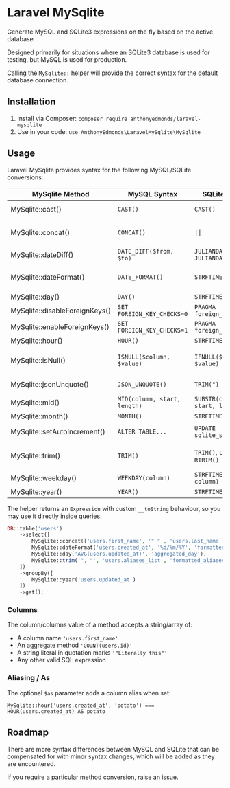 # Laravel MySqlite

Generate MySQL and SQLite3 expressions on the fly based on the active database.

Designed primarily for situations where an SQLite3 database is used for testing, but MySQL is used for production.

Calling the `MySqlite::`  helper will provide the correct syntax for the default database connection.

## Installation

1. Install via Composer: `composer require anthonyedmonds/laravel-mysqlite`
2. Use in your code: `use AnthonyEdmonds\LaravelMySqlite\MySqlite`

## Usage

Laravel MySqlite provides syntax for the following MySQL/SQLite conversions:

| MySqlite Method                 | MySQL Syntax                 | SQLite Syntax                       | Notes                                                            |
|---------------------------------|------------------------------|-------------------------------------|------------------------------------------------------------------|
| MySqlite::cast()                | `CAST()`                     | `CAST()`                            | Must be a value from `MySqlite::CASTS_MYSQL`                     |
| MySqlite::concat()              | `CONCAT()`                   | `\|\|`                              | Pass literal strings with quotation marks, such as `'"String"'`  |
| MySqlite::dateDiff()            | `DATE_DIFF($from, $to)`      | `JULIANDAY($from) - JULIANDAY($to)` |                                                                  |
| MySqlite::dateFormat()          | `DATE_FORMAT()`              | `STRFTIME()`                        | Use date formats supported by both MySQL and SQLite              |
| MySqlite::day()                 | `DAY()`                      | `STRFTIME()`                        |                                                                  |
| MySqlite::disableForeignKeys()  | `SET FOREIGN_KEY_CHECKS=0`   | `PRAGMA foreign_keys = 0`           |                                                                  | 
| MySqlite::enableForeignKeys()   | `SET FOREIGN_KEY_CHECKS=1`   | `PRAGMA foreign_keys = 1`           |                                                                  |
| MySqlite::hour()                | `HOUR()`                     | `STRFTIME()`                        |                                                                  |
| MySqlite::isNull()              | `ISNULL($column, $value)`    | `IFNULL($column, $value)`           | Pass literal strings with quotation marks, such as `'"String"'`  |
| MySqlite::jsonUnquote()         | `JSON_UNQUOTE()`             | `TRIM(")`                           | Performs a trim on qutoation marks                               |
| MySqlite::mid()                 | `MID(column, start, length)` | `SUBSTR(column, start, length)`     |                                                                  |
| MySqlite::month()               | `MONTH()`                    | `STRFTIME()`                        |                                                                  |
| MySqlite::setAutoIncrement()    | `ALTER TABLE...`             | `UPDATE sqlite_sequence...`         | Used as a standalone statement                                   |
| MySqlite::trim()                | `TRIM()`                     | `TRIM()`, `LTRIM()`, `RTRIM()`      | Pass literal strings with quotation marks, such as `'"String"'`  |
| MySqlite::weekday()             | `WEEKDAY(column)`            | `STRFTIME(%u, column) - 1`          |                                                                  |
| MySqlite::year()                | `YEAR()`                     | `STRFTIME()`                        |                                                                  |

The helper returns an `Expression` with custom `__toString` behaviour, so you may use it directly inside queries:

```php
DB::table('users')
    ->select([
        MySqlite::concat(['users.first_name', '" "', 'users.last_name'], 'name'),
        MySqlite::dateFormat('users.created_at', '%d/%m/%Y', 'formatted_date'),
        MySqlite::day('AVG(users.updated_at)', 'aggregated_day'),
        MySqlite::trim('", "', 'users.aliases_list', 'formatted_aliases', MySqlite::TRIM_TRAILING),
    ])
    ->groupBy([
        MySqlite::year('users.updated_at')
    ])
    ->get();
```

### Columns
The column/columns value of a method accepts a string/array of:

* A column name `'users.first_name'`
* An aggregate method `'COUNT(users.id)'`
* A string literal in quotation marks `'"Literally this"'`
* Any other valid SQL expression

### Aliasing / As

The optional `$as` parameter adds a column alias when set:

`MySqlite::hour('users.created_at', 'potato') === HOUR(users.created_at) AS potato`

## Roadmap

There are more syntax differences between MySQL and SQLite that can be compensated for with minor syntax changes, which will be added as they are encountered.

If you require a particular method conversion, raise an issue.

